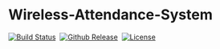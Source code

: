 # Wireless-Attendance-System
[![Build Status](https://travis-ci.org/SiddharthSaxena/Wireless-Attendance-System.svg?branch=master)](https://travis-ci.org/SiddharthSaxena/Wireless-Attendance-System)&nbsp;&nbsp;[![Github Release](https://img.shields.io/badge/version-v1.0-red.svg?maxAge=3600&&style=flat)](https;//github.com/SiddharthSaxena/Wireless-Attendance-System/releases/tag/v1.0)&nbsp;&nbsp;[![License](https://img.shields.io/badge/license-GPL--3.0-blue.svg?maxAge=3600&&style=flat)](https://github.com/SiddharthSaxena/Wireless-Attendance-System/blob/master/LICENSE)